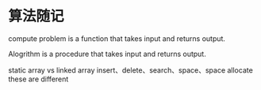 # 算法随记
compute problem is a function that takes input and returns output.

Alogrithm is a procedure that takes input and returns output.

static array vs linked array
insert、delete、search、space、space allocate
these are different
 
